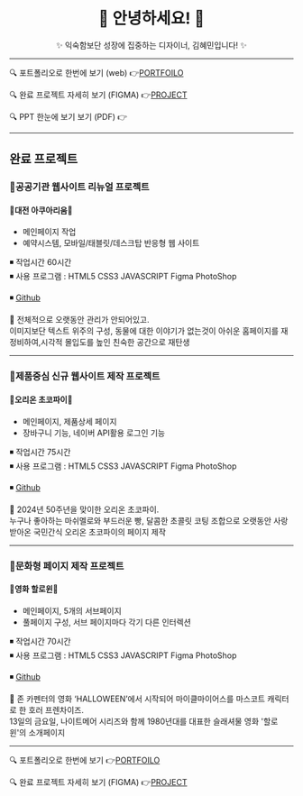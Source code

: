 <h1 align="center">🙌 안녕하세요! 🙌</h1>


<p align="center">✨ 익숙함보단 성장에 집중하는 디자이너, 김혜민입니다! ✨</p>


---

🔍 포트폴리오로 한번에 보기 (web)
👉[PORTFOILO](http://heymin5.dothome.co.kr/)  

🔍 완료 프로젝트 자세히 보기 (FIGMA)
👉[PROJECT](https://zrr.kr/heMgWY)

🔍 PPT 한눈에 보기 보기 (PDF)
👉[]()


---

<h2> 완료 프로젝트 </h2>  

<h3>📍공공기관 웹사이트 리뉴얼 프로젝트</h3>
<h4>🐋대전 아쿠아리움🐋</h4>

  - 메인페이지 작업
  - 예약시스템, 모바일/태블릿/데스크탑 반응형 웹 사이트
    
  ◾ 작업시간 60시간  
  ◾ 사용 프로그램 : HTML5 CSS3 JAVASCRIPT Figma PhotoShop  
  
  
  ◾ [Github](https://kimmin8.github.io/study310/project001/index.html)   

  💬 전체적으로 오랫동안 관리가 안되어있고.  
  이미지보단 텍스트 위주의 구성, 동물에 대한 이야기가 없는것이 아쉬운 홈페이지를 재정비하여,시각적 몰입도를 높인 친숙한 공간으로 재탄생
  
  ---  
  
<h3>📍제품중심 신규 웹사이트 제작 프로젝트</h3>
<h4>🎂오리온 초코파이🎂</h4>

  - 메인페이지, 제품상세 페이지  
  - 장바구니 기능, 네이버 API활용 로그인 기능  
  
  ◾ 작업시간 75시간  
  ◾ 사용 프로그램 : HTML5 CSS3 JAVASCRIPT Figma PhotoShop
  
  
  ◾ [Github](https://kimmin8.github.io/study310/Project002/index.html)

  💬 2024년 50주년을 맞이한 오리온 초코파이.  
  누구나 좋아하는 마쉬멜로와 부드러운 빵, 달콤한 초콜릿 코팅 조합으로 오랫동안 사랑받아온 국민간식 오리온 초코파이의 페이지 제작
  
  ---  
  
<h3>📍문화형 페이지 제작 프로젝트</h3>
<h4>🎃영화 할로윈🔪</h4>

  - 메인페이지, 5개의 서브페이지 
  - 풀페이지 구성, 서브 페이지마다 각기 다른 인터렉션
    
  ◾ 작업시간 70시간  
  ◾ 사용 프로그램 : HTML5 CSS3 JAVASCRIPT Figma PhotoShop  
  
  
  ◾ [Github](https://kimmin8.github.io/study310/Project003/index.html)  

  💬 존 카펜터의 영화 ‘HALLOWEEN’에서 시작되어 마이클마이어스를 마스코트 캐릭터로 한 호러 프렌차이즈.  
  13일의 금요일, 나이트메어 시리즈와 함께 1980년대를 대표한 슬래셔물 영화 '할로윈'의 소개페이지

  ---  

🔍 포트폴리오로 한번에 보기
👉[PORTFOILO](http://heymin5.dothome.co.kr/)  

🔍 완료 프로젝트 자세히 보기 (FIGMA)
👉[PROJECT](https://zrr.kr/heMgWY)
